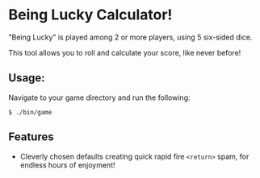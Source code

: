 # Being Lucky Calculator!

"Being Lucky" is played among 2 or more players, using 5
six-sided dice.

This tool allows you to roll and calculate your score, like never before!

## Usage:

Navigate to your game directory and run the following:

```
$ ./bin/game
```

## Features

- Cleverly chosen defaults creating quick rapid fire `<return>` spam, for endless hours of enjoyment!


